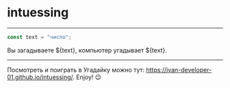 # intuessing

---

```javascript
const text = "число";
```

Вы загадываете ${text}, компьютер угадывает ${text}.

---

Посмотреть и поиграть в Угадайку можно тут: https://ivan-developer-01.github.io/intuessing/. Enjoy! 😉
